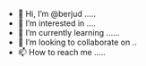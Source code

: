 - 👋 Hi, I’m @berjud .....
- 👀 I’m interested in ....
- 🌱 I’m currently learning ......
- 💞️ I’m looking to collaborate on ..
- 📫 How to reach me .....

<!---
berjud/berjud is a ✨ special ✨ repository because its `README.md` (this file) appears on your GitHub profile.
You can click the Preview link to take a look at your changes.
--->
